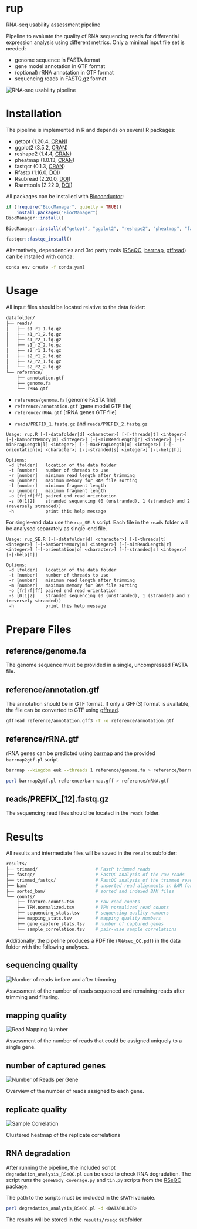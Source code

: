 # rup

RNA-seq usability assessment pipeline

Pipeline to evaluate the quality of RNA sequencing reads for differential expression analysis using different metrics. Only a minimal input file set is needed:

 - genome sequence in FASTA format
 - gene model annotation in GTF format
 - (optional) rRNA annotation in GTF format
 - sequencing reads in FASTQ.gz format
 <!-- - replicate to sample information in TSV format --> 

![RNA-seq usability pipeline](https://github.com/oliverrupp/rup/blob/main/images/Fig1.png?raw=true)


# Installation

The pipeline is implemented in R and depends on several R packages:

 - getopt (1.20.4, [CRAN](https://cran.r-project.org/web/packages/getopt/index.html))
 - ggplot2 (3.5.2, [CRAN](https://cran.r-project.org/web/packages/ggplot2/index.html))
 - reshape2 (1.4.4, [CRAN](https://cran.r-project.org/web/packages/reshape2/index.html))
 - pheatmap (1.0.13, [CRAN](https://cran.r-project.org/web/packages/pheatmap/index.html))
 - fastqcr (0.1.3, [CRAN](https://cran.r-project.org/web/packages/fastqcr/index.html))
 - Rfastp (1.16.0, [DOI](10.18129/B9.bioc.Rfastp))
 - Rsubread (2.20.0, [DOI](10.18129/B9.bioc.Rsubread))
 - Rsamtools (2.22.0, [DOI](10.18129/B9.bioc.Rsamtools))
 
All packages can be installed with [Bioconductor](https://bioconductor.org/): 

```R
if (!require("BiocManager", quietly = TRUE))
    install.packages("BiocManager")
BiocManager::install()

BiocManager::install(c("getopt", "ggplot2", "reshape2", "pheatmap", "fastqcr", "Rfastp", "Rsubread", "Rsamtools"))

fastqcr::fastqc_install()
```

Alternatively, dependencies and 3rd party tools ([RSeQC](https://rseqc.sourceforge.net/), [barrnap](https://github.com/tseemann/barrnap), [gffread](https://github.com/gpertea/gffread)) can be installed with conda:

```bash
conda env create -f conda.yaml
```


# Usage

All input files should be located relative to the data folder:


```bash
datafolder/
├── reads/
│   ├── s1_r1_1.fq.gz
│   ├── s1_r1_2.fq.gz
│   ├── s1_r2_1.fq.gz
│   ├── s1_r2_2.fq.gz
│   ├── s2_r1_1.fq.gz
│   ├── s2_r1_2.fq.gz
│   ├── s2_r2_1.fq.gz
│   └── s2_r2_2.fq.gz
└── reference/
    ├── annotation.gtf
    ├── genome.fa
    └── rRNA.gtf
```

 - `reference/genome.fa` [genome FASTA file]
 - `reference/annotation.gtf` [gene model GTF file]
 - `reference/rRNA.gtf` [rRNA genes GTF file]
<!-- - `reference/samples.tsv` [replicate to sample mapping] -->
 - `reads/PREFIX_1.fastq.gz` and `reads/PREFIX_2.fastq.gz`


```
Usage: rup.R [-[-datafolder|d] <character>] [-[-threads|t] <integer>] [-[-bamSortMemory|m] <integer>] [-[-minReadLength|r] <integer>] [-[-minFragLength|l] <integer>] [-[-maxFragLength|u] <integer>] [-[-orientation|o] <character>] [-[-stranded|s] <integer>] [-[-help|h]]

Options:
 -d [folder]   location of the data folder
 -t [number]   number of threads to use
 -r [number]   minimum read length after trimming
 -m [number]   maximum memory for BAM file sorting
 -l [number]   minimum fragment length
 -u [number]   maximum fragment length
 -o [fr|rf|ff] paired end read orientation
 -s [0|1|2]    stranded sequencing (0 (unstranded), 1 (stranded) and 2 (reversely stranded))
 -h            print this help message
```

For single-end data use the `rup_SE.R` script. Each file in the `reads` folder will be analysed separately as single-end file.

```
Usage: rup_SE.R [-[-datafolder|d] <character>] [-[-threads|t] <integer>] [-[-bamSortMemory|m] <integer>] [-[-minReadLength|r] <integer>] [-[-orientation|o] <character>] [-[-stranded|s] <integer>] [-[-help|h]]

Options:
 -d [folder]   location of the data folder
 -t [number]   number of threads to use
 -r [number]   minimum read length after trimming
 -m [number]   maximum memory for BAM file sorting
 -o [fr|rf|ff] paired end read orientation
 -s [0|1|2]    stranded sequencing (0 (unstranded), 1 (stranded) and 2 (reversely stranded))
 -h            print this help message

```

# Prepare Files


## reference/genome.fa

The genome sequence must be provided in a single, uncompressed FASTA file.

## reference/annotation.gtf

The annotation should be in GTF format.
If only a GFF(3) format is available, the file can be converted to GTF using [gffread](https://github.com/gpertea/gffread).

```bash
gffread reference/annotation.gff3 -T -o reference/annotation.gtf
```

## reference/rRNA.gtf

rRNA genes can be predicted using [barrnap](https://github.com/tseemann/barrnap) and the provided `barrnap2gtf.pl` script.

```bash
barrnap --kingdom euk --threads 1 reference/genome.fa > reference/barrnap.gff

perl barrnap2gtf.pl reference/barrnap.gff > reference/rRNA.gtf
```

<!--
## reference/samples.tsv

A tab-delimited file with the sample names in the first column and the corresponding replicate names in the second column. The replicate names should be the same as the prefixes of the sequencing read files:

```bash
sample1<TAB>sample1_replicate1
sample1<TAB>sample1_replicate2
sample2<TAB>sample2_replicate1
sample2<TAB>sample2_replicate2
```
-->

## reads/PREFIX_[12].fastq.gz

The sequencing read files should be located in the `reads` folder.


# Results

All results and intermediate files will be saved in the `results` subfolder:

```bash
results/
├── trimmed/                      # FastP trimmed reads
├── fastqc/                       # FastQC analysis of the raw reads
├── trimmed_fastqc/               # FastQC analysis of the trimmed reads
├── bam/                          # unsorted read alignments in BAM format
├── sorted_bam/                   # sorted and indexed BAM files
└── counts/
    ├── feature.counts.tsv        # raw read counts
    ├── TPM.normalized.tsv        # TPM normalized read counts
    ├── sequencing_stats.tsv      # sequencing quality numbers
    ├── mapping_stats.tsv         # mapping quality numbers
    ├── gene_capture_stats.tsv    # number of captured genes
    └── sample_correlation.tsv    # pair-wise sample correlations
```


Additionally, the pipeline produces a PDF file (`RNAseq_QC.pdf`) in the data folder with the following analyses.

## sequencing quality 

![Number of reads before and after trimming](https://github.com/oliverrupp/rup/blob/main/images/Fig2.png?raw=true)

Assessment of the number of reads sequenced and remaining reads after trimming and filtering. 

## mapping quality

![Read Mapping Number](https://github.com/oliverrupp/rup/blob/main/images/Fig3.png?raw=true)

Assessment of the number of reads that could be assigned uniquely to a single gene.

## number of captured genes

![Number of Reads per Gene](https://github.com/oliverrupp/rup/blob/main/images/Fig4.png?raw=true)

Overview of the number of reads assigned to each gene.

## replicate quality

![Sample Correlation](https://github.com/oliverrupp/rup/blob/main/images/Fig5.png?raw=true)

Clustered heatmap of the replicate correlations


## RNA degradation

After running the pipeline, the included script `degradation_analysis_RSeQC.pl` can be used to check RNA degradation.
The script runs the `geneBody_coverage.py` and `tin.py` scripts from the [RSeQC package](https://rseqc.sourceforge.net/).

The path to the scripts must be included in the `$PATH` variable.

```bash
perl degradation_analysis_RSeQC.pl -d <DATAFOLDER>
```

The results will be stored in the `results/rseqc` subfolder.
